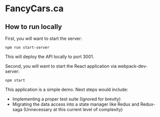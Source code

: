 # FancyCars.ca
 
## How to run locally
First, you will want to start the server:

```
npm run start-server
```

This will deploy the API locally to port 3001.

Second, you will want to start the React application via webpack-dev-server:

```
npm start
```

This application is a simple demo. Next steps would include:
  - Implementing a proper test suite (Ignored for brevity)
  - Migrating the data access into a state manager like Redux and Redux-saga (Unnecessary at this current level of complexity)

  